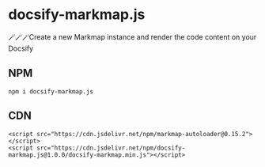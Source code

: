 # docsify-markmap.js
🪄🪄🪄Create a new Markmap instance and render the code content on your Docsify

## NPM
```
npm i docsify-markmap.js
```

## CDN
```
<script src="https://cdn.jsdelivr.net/npm/markmap-autoloader@0.15.2"></script>
<script src="https://cdn.jsdelivr.net/npm/docsify-markmap.js@1.0.0/docsify-markmap.min.js"></script>
```
